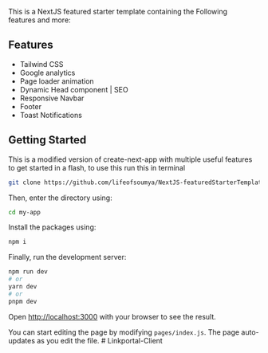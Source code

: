 This is a NextJS featured starter template containing the Following features and more:
## Features

- Tailwind CSS
- Google analytics
- Page loader animation
- Dynamic Head component | SEO
- Responsive Navbar
- Footer
- Toast Notifications


## Getting Started

This is a modified version of create-next-app with multiple useful features to get started in a flash, to use this run this in terminal

```bash
git clone https://github.com/lifeofsoumya/NextJS-featuredStarterTemplate.git my-app
```

Then, enter the directory using:
```bash
cd my-app
```

Install the packages using:
```bash
npm i
```

Finally, run the development server:

```bash
npm run dev
# or
yarn dev
# or
pnpm dev
```

Open [http://localhost:3000](http://localhost:3000) with your browser to see the result.

You can start editing the page by modifying `pages/index.js`. The page auto-updates as you edit the file.
#   L i n k p o r t a l - C l i e n t  
 